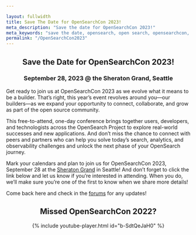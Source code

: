 ```yaml
---

layout: fullwidth
title: Save The Date for OpenSearchCon 2023!
meta_description: "Save the date for OpenSearchCon 2023!"
meta_keywords: "save the date, opensearch, open search, opensearchcon, opensearch con, opensearchcon 2023"
permalink: "/OpenSearchCon2023"
---
```


<div style="text-align: center">

<h2>Save the Date for OpenSearchCon 2023!</h2>


<h3>September 28, 2023 @ the Sheraton Grand, Seattle</h3>

</div>

Get ready to join us at OpenSearchCon 2023 as we evolve what it means to be a builder. That’s right, this year’s event revolves around you—our builders—as we expand your opportunity to connect, collaborate, and grow as part of the open source community.

This free-to-attend, one-day conference brings together users, developers, and technologists across the OpenSearch Project to explore real-world successes and new applications. And don’t miss the chance to connect with peers and partners who can help you solve today’s search, analytics, and observability challenges and unlock the next phase of your OpenSearch journey. 

Mark your calendars and plan to join us for OpenSearchCon 2023, September 28 at the [Sheraton Grand](https://www.marriott.com/en-us/hotels/seasi-sheraton-grand-seattle/overview/) in Seattle! And don’t forget to click the link below and let us know if you’re interested in attending. When you do, we’ll make sure you’re one of the first to know when we share more details!

Come back here and check in the [forums](https://forum.opensearch.org) for any updates!

<div style="text-align: center;">

<h2>Missed OpenSearchCon 2022?</h2>

{% include youtube-player.html id="b-SdtQeJaH0" %}

</div>
